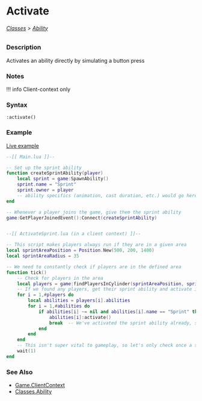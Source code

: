 # Activate

###### [Classes](core_api/raw_source) > [Ability](core_api/raw_source)

### Description

Activates an ability directly by simulating a button press

### Notes
!!! info
    Client-context only

### Syntax

`:activate()`

### Example

[Live example]()

```lua
--[[ Main.lua ]]--

-- Set up the sprint ability
function createSprintAbility(player)
    local sprint = game:SpawnAbility()
    sprint.name = "Sprint"
    sprint.owner = player
    -- ability specifics (animation, cast duration, etc.) would go here
end

-- Whenever a player joins the game, give them the sprint ability
game:GetPlayerJoinedEvent():Connect(createSprintAbility)


--[[ ActivateSprint.lua (in a client context) ]]--

-- This script makes players always run if they are in a given area
local sprintAreaPosition = Position.New(500, 200, 1400)
local sprintAreaRadius = 35

-- We need to constantly check if players are in the defined area
function tick()
    -- Check for players in the area
    local players = game:findPlayersInCylinder(sprintAreaPosition, sprintAreaRadius)
    -- If we found any players, get their sprint ability and activate it
    for i = 1,#players do
        local abilities = players[i].abilities
        for i = 1,#abilities do
            if abilities[i] ~= nil and abilities[i].name == "Sprint" then
                abilities[i]:activate()
                break  -- We've activated the sprint ability already, so we don't need to keep looking for it
            end
        end
    end
    -- This isn't super vital to gameplay, so let's only check once a second for performance
    wait(1)
end
```

### See Also

* [Game.ClientContext]() 
* [Classes.Ability]()
